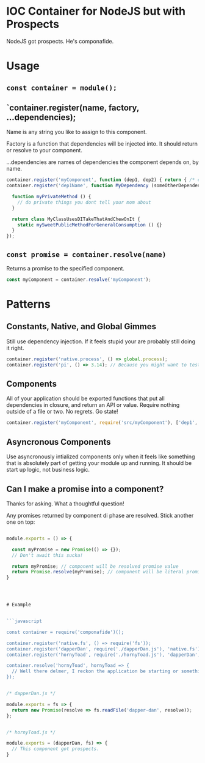 # IOC Container for NodeJS but with Prospects

NodeJS got prospects. He's componafide.


# Usage

## `const container = module();`

## `container.register(name, factory, ...dependencies);

Name is any string you like to assign to this component.

Factory is a function that dependencies will be injected into. It should return or resolve to your component.

...dependencies are names of dependencies the component depends on, by name.

```javascript
container.register('myComponent', function (dep1, dep2) { return { /* component */ } }, 'dep1Name', 'dep2Name');
container.register('dep1Name', function MyDependency (someOtherDependency) {

  function myPrivateMethod () {
    // do private things you dont tell your mom about
  }

  return class MyClassUsesDITakeThatAndChewOnIt {
    static mySweetPublicMethodForGeneralConsumption () {}
  }
});
```


## `const promise = container.resolve(name)`

Returns a promise to the specified component.

```javascript
const myComponent = container.resolve('myComponent');
```


# Patterns

## Constants, Native, and Global Gimmes

Still use dependency injection. If it feels stupid your are probably still doing it right.

```javascript
container.register('native.process', () => global.process);
container.register('pi', () => 3.14); // Because you might want to test what happens to your code when the universe implodes and pi changes to 23.
```

## Components

All of your application should be exported functions that put all dependencies in closure, and return an API or value. Require nothing outside of a file or two. No regrets. Go state!

```javascript
container.register('myComponent', require('src/myComponent'), ['dep1', 'dep2']);
```


## Asyncronous Components

Use asyncronously intialized components only when it feels like
something that is absolutely part of getting your module up and
running. It should be start up logic, not business logic.


## Can I make a promise into a component?

Thanks for asking. What a thoughtful question!

Any promises returned by component di phase are resolved. Stick another one on top:

```javascript

module.exports = () => {

  const myPromise = new Promise(() => {});
  // Don't await this sucka!

  return myPromise; // component will be resolved promise value
  return Promise.resolve(myPromise); // component will be literal promise, this smells better using async/await.
}




# Example


```javascript

const container = require('componafide')();

container.register('native.fs', () => require('fs'));
container.register('dapperDan', require('./dapperDan.js'), 'native.fs');
container.register('hornyToad', require('./hornyToad.js'), 'dapperDan', 'native.fs');

container.resolve('hornyToad', hornyToad => {
  // Well there delmer, I reckon the application be starting or something like that. Its really just an example.
});

```



```javascript

/* dapperDan.js */

module.exports = fs => {
  return new Promise(resolve => fs.readFile('dapper-dan', resolve));
};

```



```javascript

/* hornyToad.js */

module.exports = (dapperDan, fs) => {
  // This component got prospects. 
}

```
